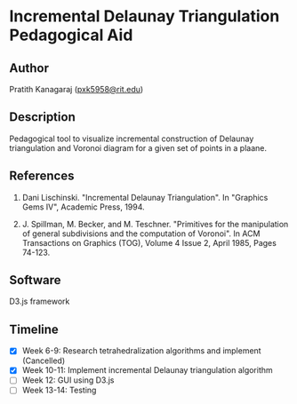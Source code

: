 # Incremental Delaunay Triangulation Pedagogical Aid

## Author
Pratith Kanagaraj (pxk5958@rit.edu)

## Description
Pedagogical tool to visualize incremental construction of Delaunay triangulation and Voronoi diagram for a given set of points in a plaane.

## References
1.	Dani Lischinski. "Incremental Delaunay Triangulation". In "Graphics Gems IV", Academic Press, 1994.

2.  J. Spillman, M. Becker, and M. Teschner. "Primitives for the manipulation of general subdivisions and the computation of Voronoi". In ACM Transactions on Graphics (TOG), Volume 4 Issue 2, April 1985, Pages 74-123.

## Software
D3.js framework

## Timeline
- [x] Week 6-9: Research tetrahedralization algorithms and implement (Cancelled)
- [x] Week 10-11: Implement incremental Delaunay triangulation algorithm
- [ ] Week 12: GUI using D3.js
- [ ] Week 13-14: Testing
